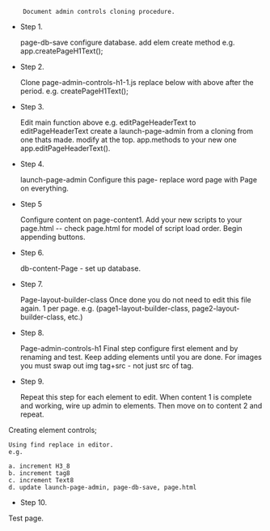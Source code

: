   
        Document admin controls cloning procedure.

- Step 1.

    page-db-save configure database.
    add elem create method e.g.
    app.createPageH1Text();

- Step 2.

    Clone page-admin-controls-h1-1.js
    replace below with above after the period.
    e.g. createPageH1Text();

- Step 3. 

    Edit main function above e.g. editPageHeaderText to editPageHeaderText
    create a launch-page-admin from a cloning from one thats made.
    modify at the top. app.methods to your new one app.editPageHeaderText().

- Step 4.

    launch-page-admin
    Configure this page- replace word page with Page on everything.

- Step 5

    Configure content on page-content1.
    Add your new scripts to your page.html -- check page.html for model of script load order.
    Begin appending buttons.

- Step 6.

    db-content-Page - set up database.

- Step 7. 

    Page-layout-builder-class
    Once done you do not need to edit this file again. 1 per page.
    e.g. 
    (page1-layout-builder-class, page2-layout-builder-class, etc.)

- Step 8. 

    Page-admin-controls-h1
    Final step configure first element and by renaming and test.
    Keep adding elements until you are done.
    For images you must swap out img tag+src - not just src of tag.

- Step 9.

    Repeat this step for each element to edit.
    When content 1 is complete and working, wire up admin to elements.
    Then move on to content 2 and repeat.

Creating element controls;

    Using find replace in editor.
    e.g.

    a. increment H3_8
    b. increment tag8
    c. increment Text8
    d. update launch-page-admin, page-db-save, page.html
 
- Step 10. 

Test page.


